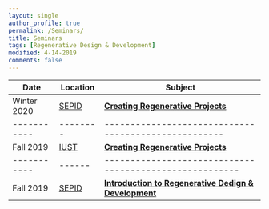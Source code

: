 ```yaml
---
layout: single
author_profile: true
permalink: /Seminars/
title: Seminars
tags: [Regenerative Design & Development]
modified: 4-14-2019
comments: false
---
```



| Date      |Location| **Subject**     
 |-----------|--------|----------------------------------------------------|
|Winter 2020  |[SEPID](https://sepidgroup.com/)|    [**Creating Regenerative Projects**](/assets/seminars/PhilosopyOfEthics-Introduction-Utiliterianism.pdf) |                            
|-----------|--------|----------------------------------------------------|
|Fall 2019  |[IUST](http://www.iust.ac.ir/en)|    [**Creating Regenerative Projects**](/assets/seminars/Regenerative-Development.pdf) |
|-----------|------|-------------------------------------------------------|
|Fall 2019  |[SEPID](https://sepidgroup.com/)|    [**Introduction to Regenerative Dedign & Development**](/assets/seminars/RDD.pdf) |

